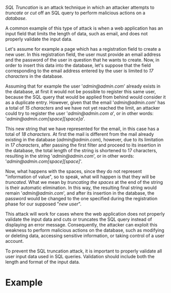 *SQL Truncation* is an attack technique in which an attacker attempts to *truncate* or *cut* off an SQL query to perform malicious actions on a *database*.

A common example of this type of attack is when a web application has an input field that limits the length of data, such as email, and does not properly validate the input data.

Let's assume for example a page which has a registration field to create a new user. In this registration field, the user must provide an email address and the password of the user in question that he wants to create. Now, in order to insert this data into the database, let's suppose that the field corresponding to the email address entered by the user is limited to *17 characters* in the database.

Assuming that for example the user '*admin\@admin.com*' already exists in the database, at first it would not be possible to register this same user, because the SQL query that would be applied from behind would consider it as a duplicate entry. However, given that the email '*admin\@admin.com*' has a total of *15 characters* and we have not yet reached the limit, an attacker could try to register the user '*admin\@admin.com a*', or in other words: '*admin\@admin.com\[space]\[space]a*'.

This new string that we have represented for the email, in this case has a total of *18 characters*. At first the mail is different from the mail already existing in the database (*admin\@admin.com*), however, due to its limitation in *17 characters*, after passing the first filter and proceed to its insertion in the database, the total length of the string is shortened to 17 characters, resulting in the string '*admin\@admin.com*', or in other words: '*admin\@admin.com\[space]\[space]*'.

Now, what happens with the spaces, since they do not represent "information of value", so to speak, what will happen is that they will be *truncated*. What we mean by *truncating the spaces* at the end of the string is their automatic elimination. In this way, the resulting final string would remain '*admin\@admin.com*', and after its insertion in the database, the password would be changed to the one specified during the registration phase for our supposed "*new user*".

This attack will work for cases where the web application does not properly validate the input data and cuts or truncates the SQL query instead of displaying an error message. Consequently, the attacker can exploit this weakness to perform malicious actions on the database, such as modifying or deleting data, accessing sensitive information, or taking control of a user account.

To prevent the SQL truncation attack, it is important to properly validate all user input data used in SQL queries. Validation should include both the length and format of the input data.

# Example